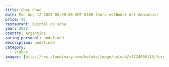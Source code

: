 ```yaml
---
title: Chac Chac
date: Mon Aug 12 2024 00:00:00 GMT-0400 (hora est�ndar del Amazonas)
price: 98
restaurant: Quintal do soba 
year: 2022
country: Argentins
rating_personal: undefined
description: undefined
category:
  - vinhos
images: [http://res.cloudinary.com/boloko/image/upload/v1724000118/furushow5/parmegianologo/20240812_191655_w3tlnq.jpg]
---
```

